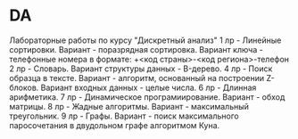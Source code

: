 # DA
Лабораторные работы по курсу "Дискретный анализ"
1 лр - Линейные сортировки. Вариант - поразрядная сортировка. Вариант ключа - телефонные номера в формате: +<код страны>-<код региона>-телефон 
2 лр - Словарь. Вариант структуры данных - B-дерево.
4 лр - Поиск образца в тексте. Вариант - алгоритм, основанный на построении Z-блоков. Вариант входных данных - целые числа.
6 лр - Длинная арифметика.
7 лр - Динамическое програмиирование. Вариант - обход матрицы.
8 лр - Жадные алгоритмы. Вариант - максимальный треугольник.
9 лр - Графы. Вариант - поиск максимального паросочетания в двудольном графе алгоритмом Куна.
